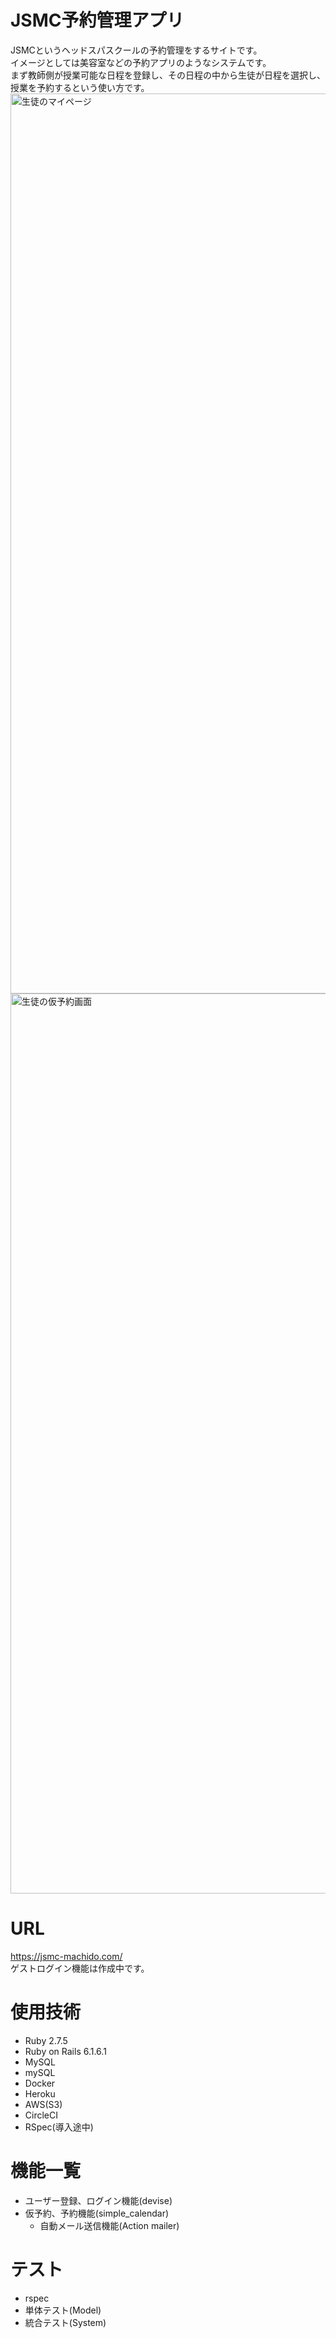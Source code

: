 # JSMC予約管理アプリ
 JSMCというヘッドスパスクールの予約管理をするサイトです。<br >
 イメージとしては美容室などの予約アプリのようなシステムです。<br >
 まず教師側が授業可能な日程を登録し、その日程の中から生徒が日程を選択し、授業を予約するという使い方です。
 <img width="1440" alt="生徒のマイページ" src="https://user-images.githubusercontent.com/83698071/221013932-49a413e3-bc01-4cdb-b69c-7ffcf6b60274.png">
<img width="1440" alt="生徒の仮予約画面" src="https://user-images.githubusercontent.com/83698071/221014047-b8303f7f-52a0-4f89-adc5-9373ab0e2f87.png">

# URL
https://jsmc-machido.com/ <br >
ゲストログイン機能は作成中です。

# 使用技術
- Ruby 2.7.5
- Ruby on Rails 6.1.6.1
- MySQL
- mySQL
- Docker
- Heroku
- AWS(S3)
- CircleCI
- RSpec(導入途中)

# 機能一覧
- ユーザー登録、ログイン機能(devise)
- 仮予約、予約機能(simple_calendar)
  - 自動メール送信機能(Action mailer)

# テスト
- rspec
 - 単体テスト(Model)
 - 統合テスト(System)
